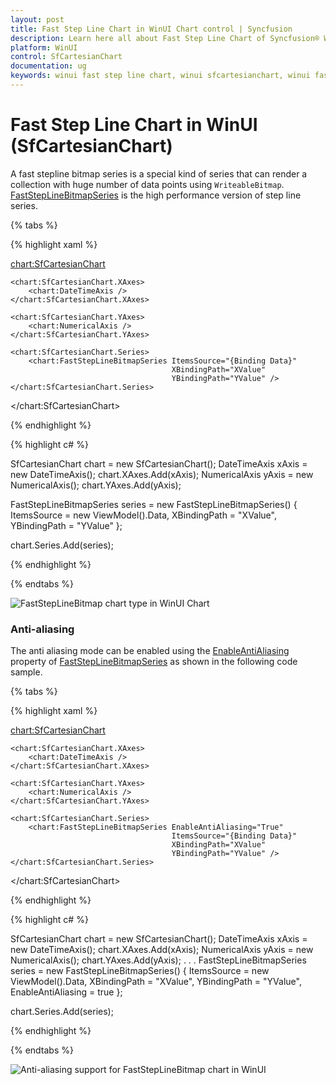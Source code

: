 ```yaml
---
layout: post
title: Fast Step Line Chart in WinUI Chart control | Syncfusion
description: Learn here all about Fast Step Line Chart of Syncfusion® WinUI Chart (SfCartesianChart) control and more.
platform: WinUI
control: SfCartesianChart
documentation: ug
keywords: winui fast step line chart, winui sfcartesianchart, winui fast step line chart customization, syncfusion winui fast step line chart, fast step line chart settings.
---
```


# Fast Step Line Chart in WinUI (SfCartesianChart)

A fast stepline bitmap series is a special kind of series that can render a collection with huge number of data points using `WriteableBitmap`. [FastStepLineBitmapSeries](https://help.syncfusion.com/cr/winui/Syncfusion.UI.Xaml.Charts.FastStepLineBitmapSeries.html) is the high performance version of step line series.

{% tabs %}

{% highlight xaml %}

<chart:SfCartesianChart>

    <chart:SfCartesianChart.XAxes>
        <chart:DateTimeAxis />
    </chart:SfCartesianChart.XAxes>

    <chart:SfCartesianChart.YAxes>
        <chart:NumericalAxis />
    </chart:SfCartesianChart.YAxes>  

    <chart:SfCartesianChart.Series>
        <chart:FastStepLineBitmapSeries ItemsSource="{Binding Data}" 
                                        XBindingPath="XValue" 
                                        YBindingPath="YValue" />
    </chart:SfCartesianChart.Series>
</chart:SfCartesianChart>

{% endhighlight %}

{% highlight c# %}

SfCartesianChart chart = new SfCartesianChart();
DateTimeAxis xAxis = new DateTimeAxis();
chart.XAxes.Add(xAxis);
NumericalAxis yAxis = new NumericalAxis();
chart.YAxes.Add(yAxis);

FastStepLineBitmapSeries series = new FastStepLineBitmapSeries()
{
    ItemsSource = new ViewModel().Data,
    XBindingPath = "XValue",
    YBindingPath = "YValue"
};

chart.Series.Add(series);

{% endhighlight %}

{% endtabs %}

![FastStepLineBitmap chart type in WinUI Chart](FastChart_images/faststeplinebitmap_chart.png)

### Anti-aliasing

The anti aliasing mode can be enabled using the [EnableAntiAliasing](https://help.syncfusion.com/cr/winui/Syncfusion.UI.Xaml.Charts.FastStepLineBitmapSeries.html#Syncfusion_UI_Xaml_Charts_FastStepLineBitmapSeries_EnableAntiAliasing) property of [FastStepLineBitmapSeries](https://help.syncfusion.com/cr/winui/Syncfusion.UI.Xaml.Charts.FastStepLineBitmapSeries.html) as shown in the following code sample.

{% tabs %}

{% highlight xaml %}

<chart:SfCartesianChart>

    <chart:SfCartesianChart.XAxes>
        <chart:DateTimeAxis />
    </chart:SfCartesianChart.XAxes>

    <chart:SfCartesianChart.YAxes>
        <chart:NumericalAxis />
    </chart:SfCartesianChart.YAxes>  

    <chart:SfCartesianChart.Series>
        <chart:FastStepLineBitmapSeries EnableAntiAliasing="True" 
                                        ItemsSource="{Binding Data}" 
                                        XBindingPath="XValue" 
                                        YBindingPath="YValue" />
    </chart:SfCartesianChart.Series>
</chart:SfCartesianChart>

{% endhighlight %}

{% highlight c# %}

SfCartesianChart chart = new SfCartesianChart();
DateTimeAxis xAxis = new DateTimeAxis();
chart.XAxes.Add(xAxis);
NumericalAxis yAxis = new NumericalAxis();
chart.YAxes.Add(yAxis);
. . .
FastStepLineBitmapSeries series = new FastStepLineBitmapSeries()
{
    ItemsSource = new ViewModel().Data,
    XBindingPath = "XValue",
    YBindingPath = "YValue",
    EnableAntiAliasing = true
};

chart.Series.Add(series);

{% endhighlight %}

{% endtabs %}

![Anti-aliasing support for FastStepLineBitmap chart in WinUI](FastChart_images/faststeplinebitmap_chart_antialiasing.png)

